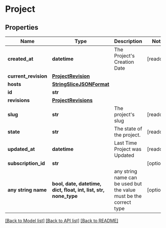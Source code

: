 # Project


## Properties
Name | Type | Description | Notes
------------ | ------------- | ------------- | -------------
**created_at** | **datetime** | The Project&#39;s Creation Date | [readonly] 
**current_revision** | [**ProjectRevision**](ProjectRevision.md) |  | 
**hosts** | [**StringSliceJSONFormat**](StringSliceJSONFormat.md) |  | 
**id** | **str** |  | 
**revisions** | [**ProjectRevisions**](ProjectRevisions.md) |  | 
**slug** | **str** | The project&#39;s slug | [readonly] 
**state** | **str** | The state of the project. | [readonly] 
**updated_at** | **datetime** | Last Time Project was Updated | [readonly] 
**subscription_id** | **str** |  | [optional] 
**any string name** | **bool, date, datetime, dict, float, int, list, str, none_type** | any string name can be used but the value must be the correct type | [optional]

[[Back to Model list]](../README.md#documentation-for-models) [[Back to API list]](../README.md#documentation-for-api-endpoints) [[Back to README]](../README.md)



